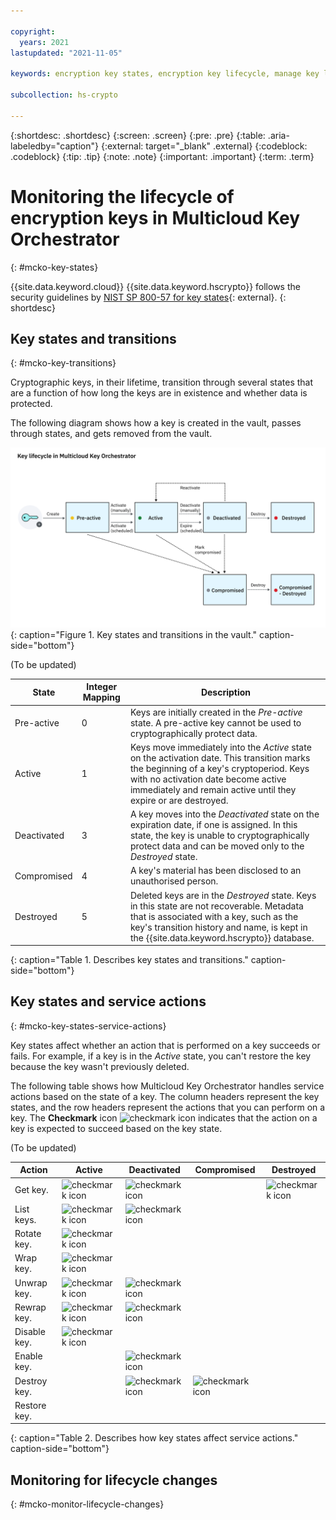 ```yaml
---

copyright:
  years: 2021
lastupdated: "2021-11-05"

keywords: encryption key states, encryption key lifecycle, manage key lifecycle, MCKO, multicloud key orchestrator

subcollection: hs-crypto

---
```



{:shortdesc: .shortdesc}
{:screen: .screen}
{:pre: .pre}
{:table: .aria-labeledby="caption"}
{:external: target="_blank" .external}
{:codeblock: .codeblock}
{:tip: .tip}
{:note: .note}
{:important: .important}
{:term: .term}


# Monitoring the lifecycle of encryption keys in Multicloud Key Orchestrator
{: #mcko-key-states}

{{site.data.keyword.cloud}} {{site.data.keyword.hscrypto}} follows the security guidelines by [NIST SP 800-57 for key states](https://www.nist.gov/publications/recommendation-key-management-part-1-general-0){: external}.
{: shortdesc}

## Key states and transitions

{: #mcko-key-transitions}

Cryptographic keys, in their lifetime, transition through several states that are a function of how long the keys are in existence and whether data is protected.

The following diagram shows how a key is created in the vault, passes through states, and gets removed from the vault.

![Key states and transitions in the vault](/images/mcko-key-states.svg "Key states and transitions in the vault")
{: caption="Figure 1. Key states and transitions in the vault." caption-side="bottom"}



(To be updated)


| State       | Integer Mapping | Description |
|-------------|-----------------|-------------|
| Pre-active  |        0        | Keys are initially created in the _Pre-active_ state. A pre-active key cannot be used to cryptographically protect data. |
| Active      |        1        | Keys move immediately into the _Active_ state on the activation date. This transition marks the beginning of a key's cryptoperiod. Keys with no activation date become active immediately and remain active until they expire or are destroyed. |
| Deactivated |        3        | A key moves into the _Deactivated_ state on the expiration date, if one is assigned. In this state, the key is unable to cryptographically protect data and can be moved only to the _Destroyed_ state. |
| Compromised |        4        | A key's material has been disclosed to an unauthorised person. |
| Destroyed   |        5        | Deleted keys are in the _Destroyed_ state. Keys in this state are not recoverable. Metadata that is associated with a key, such as the key's transition history and name, is kept in the {{site.data.keyword.hscrypto}} database. |
{: caption="Table 1. Describes key states and transitions." caption-side="bottom"}


## Key states and service actions
{: #mcko-key-states-service-actions}

Key states affect whether an action that is performed on a key succeeds or fails. For example, if a key is in the _Active_ state, you can't restore the key because the key wasn't previously deleted.

The following table shows how Multicloud Key Orchestrator handles service actions based on the state of a key. The column headers represent the key states, and the row headers represent the actions that you can perform on a key. The **Checkmark** icon ![checkmark icon](../icons/checkmark-icon.svg "Checkmark") indicates that the action on a key is expected to succeed based on the key state.


(To be updated)

| Action | Active | Deactivated | Compromised |Destroyed |
| --- | --- | --- | --- | --- |
| Get key. | ![checkmark icon](../icons/checkmark-icon.svg "Checkmark") | ![checkmark icon](../icons/checkmark-icon.svg "Checkmark") |  |![checkmark icon](../icons/checkmark-icon.svg "Checkmark")|
| List keys. | ![checkmark icon](../icons/checkmark-icon.svg "Checkmark") | ![checkmark icon](../icons/checkmark-icon.svg "Checkmark") |     |   |
| Rotate key. | ![checkmark icon](../icons/checkmark-icon.svg "Checkmark") |     |     |   |
| Wrap key. | ![checkmark icon](../icons/checkmark-icon.svg "Checkmark") |     |     |   |
| Unwrap key. | ![checkmark icon](../icons/checkmark-icon.svg "Checkmark") | ![checkmark icon](../icons/checkmark-icon.svg "Checkmark") |     |   |
| Rewrap key. | ![checkmark icon](../icons/checkmark-icon.svg "Checkmark") | ![checkmark icon](../icons/checkmark-icon.svg "Checkmark") |     |   |
| Disable key. | ![checkmark icon](../icons/checkmark-icon.svg "Checkmark") |     |     |   |
| Enable key. |     | ![checkmark icon](../icons/checkmark-icon.svg "Checkmark") |     |   |
| Destroy key. |  | ![checkmark icon](../icons/checkmark-icon.svg "Checkmark") | ![checkmark icon](../icons/checkmark-icon.svg "Checkmark") |   |
| Restore key. |     |     |  |   |
{: caption="Table 2. Describes how key states affect service actions." caption-side="bottom"}



## Monitoring for lifecycle changes
{: #mcko-monitor-lifecycle-changes}







